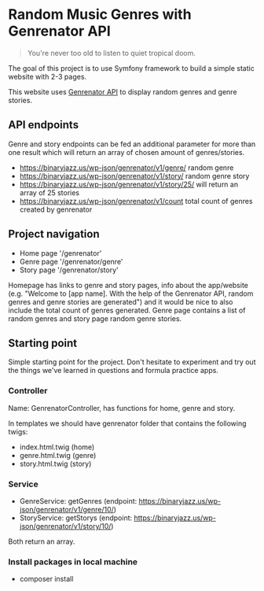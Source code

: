 # Random Music Genres with Genrenator API

> You're never too old to listen to quiet tropical doom.

The goal of this project is to use Symfony framework to build a simple static website with 2-3 pages.

This website uses [Genrenator API](https://binaryjazz.us/genrenator-api/) to display random genres and genre stories.

## API endpoints

Genre and story endpoints can be fed an additional parameter for more than one result which will return an array of chosen amount of genres/stories.

- https://binaryjazz.us/wp-json/genrenator/v1/genre/ random genre
- https://binaryjazz.us/wp-json/genrenator/v1/story/ random genre story
- https://binaryjazz.us/wp-json/genrenator/v1/story/25/ will return an array of 25 stories
- https://binaryjazz.us/wp-json/genrenator/v1/count total count of genres created by genrenator

## Project navigation

- Home page '/genrenator'
- Genre page '/genrenator/genre'
- Story page '/genrenator/story'

Homepage has links to genre and story pages, info about the app/website (e.g. "Welcome to [app name]. With the help of the Genrenator API, random genres and genre stories are generated") and it would be nice to also include the total count of genres generated. Genre page contains a list of random genres and story page random genre stories.

## Starting point

Simple starting point for the project. Don't hesitate to experiment and try out the things we've learned in questions and formula practice apps.

### Controller

Name: GenrenatorController, has functions for home, genre and story.

In templates we should have genrenator folder that contains the following twigs:

- index.html.twig (home)
- genre.html.twig (genre)
- story.html.twig (story)

### Service

- GenreService: getGenres (endpoint: https://binaryjazz.us/wp-json/genrenator/v1/genre/10/)
- StoryService: getStorys (endpoint: https://binaryjazz.us/wp-json/genrenator/v1/story/10/)

Both return an array.

### Install packages in local machine

- composer install
